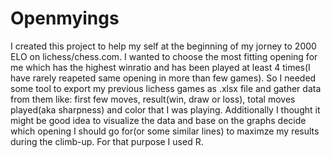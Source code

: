 ﻿# Openmyings
I created this project to help my self at the beginning of my jorney to 2000 ELO on lichess/chess.com. I wanted to choose the most fitting opening for me which has the highest winratio and has been played at least 4 times(I have rarely reapeted same opening in more than few games).
 So I needed some tool to export my previous lichess games as .xlsx file and gather data from them like: first few moves, result(win, draw or loss), total moves played(aka sharpness) and color that I was playing. Additionally I thought it might be good idea to visualize the data and base on the graphs decide which opening I should go for(or some similar lines) to maximze my results during the climb-up. For that purpose I used R.


